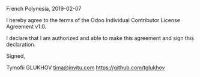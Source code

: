 French Polynesia, 2019-02-07

I hereby agree to the terms of the Odoo Individual Contributor License
Agreement v1.0.

I declare that I am authorized and able to make this agreement and sign this
declaration.

Signed,

Tymofii GLUKHOV tima@invitu.com https://github.com/tglukhov
